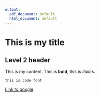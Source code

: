 ```yaml
---
output:
  pdf_document: default
  html_document: default
---
```

# This is my title

## Level 2 header

This is my content. This is **bold**, this is *italics*.

`this is code font`

[Link to google](https://google.ca)
